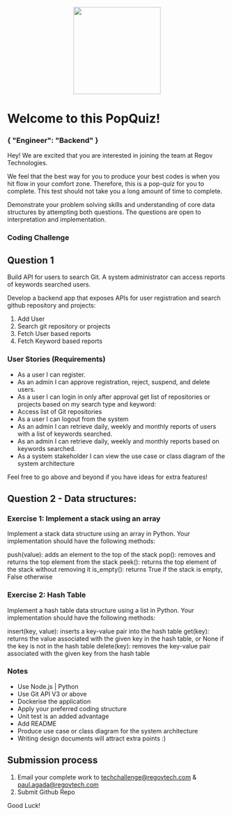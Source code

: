 <p align="center"> 
    <img src="https://regov-store.s3.ap-southeast-1.amazonaws.com/REGOV+Logo_CMYK.png" width="200" >
</p>

# Welcome to this PopQuiz!
### { "Engineer": "Backend" }

Hey! We are excited that you are interested in joining the team at Regov Technologies.

We feel that the best way for you to produce your best codes is when you hit flow in your comfort zone. Therefore, this is a pop-quiz for you to complete. This test should not take you a long amount of time to complete.

Demonstrate your problem solving skills and understanding of core data structures by attempting both questions. The questions are open to interpretation and implementation.

### Coding Challenge

## Question 1
Build API for users to search Git. A system administrator can access reports of keywords searched users.

Develop a backend app that exposes APIs for user registration and search github repository and projects:

1. Add User
2. Search git repository or projects
3. Fetch User based reports 
4. Fetch Keyword based reports

### User Stories (Requirements)

- As a user I can register.
- As an admin I can approve registration, reject, suspend, and delete users.
- As a user I can login in only after approval get list of repositories or projects based on my search type and keyword:
- Access list of Git repositories
- As a user I can logout from the system
- As an admin I can retrieve daily, weekly and monthly reports of users with a list of keywords searched.
- As an admin I can retrieve daily, weekly and monthly reports based on keywords searched.
- As a system stakeholder I can view the use case or class diagram of the system architecture

Feel free to go above and beyond if you have ideas for extra features!

## Question 2 - Data structures:

### Exercise 1: Implement a stack using an array

Implement a stack data structure using an array in Python. Your implementation should have the following methods:

push(value): adds an element to the top of the stack
pop(): removes and returns the top element from the stack
peek(): returns the top element of the stack without removing it
is_empty(): returns True if the stack is empty, False otherwise


### Exercise 2: Hash Table

Implement a hash table data structure using a list in Python. Your implementation should have the following methods:

insert(key, value): inserts a key-value pair into the hash table
get(key): returns the value associated with the given key in the hash table, or None if the key is not in the hash table
delete(key): removes the key-value pair associated with the given key from the hash table


### Notes

- Use Node.js | Python
- Use Git API V3 or above
- Dockerise the application
- Apply your preferred coding structure
- Unit test is an added advantage
- Add README
- Produce use case or class diagram for the system architecture 
- Writing design documents will attract extra points :)


## Submission process

1. Email your complete work to techchallenge@regovtech.com & paul.agada@regovtech.com
2. Submit Github Repo

Good Luck!

